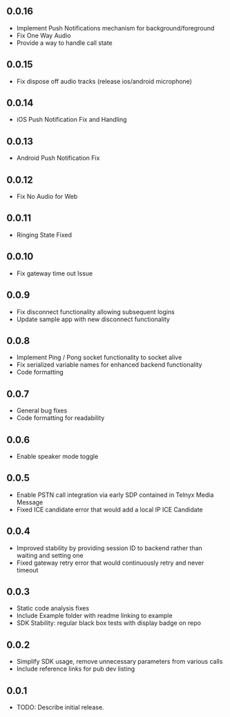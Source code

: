 ## 0.0.16
- Implement Push Notifications mechanism for background/foreground
- Fix One Way Audio
- Provide a way to handle call state

## 0.0.15
- Fix dispose off audio tracks (release ios/android microphone)

## 0.0.14
- iOS Push Notification Fix and Handling

## 0.0.13

- Android Push Notification Fix
## 0.0.12

- Fix No Audio for Web

## 0.0.11

- Ringing State Fixed

## 0.0.10

- Fix gateway time out Issue

## 0.0.9

- Fix disconnect functionality allowing subsequent logins
- Update sample app with new disconnect functionality

## 0.0.8

- Implement Ping / Pong socket functionality to socket alive
- Fix serialized variable names for enhanced backend functionality
- Code formatting 

## 0.0.7

- General bug fixes
- Code formatting for readability 

## 0.0.6

- Enable speaker mode toggle

## 0.0.5

- Enable PSTN call integration via early SDP contained in Telnyx Media Message
- Fixed ICE candidate error that would add a local IP ICE Candidate

## 0.0.4

- Improved stability by providing session ID to backend rather than waiting and setting one
- Fixed gateway retry error that would continuously retry and never timeout

## 0.0.3

- Static code analysis fixes
- Include Example folder with readme linking to example
- SDK Stability: regular black box tests with display badge on repo 

## 0.0.2

- Simplify SDK usage, remove unnecessary parameters from various calls
- Include reference links for pub dev listing

## 0.0.1

* TODO: Describe initial release.
